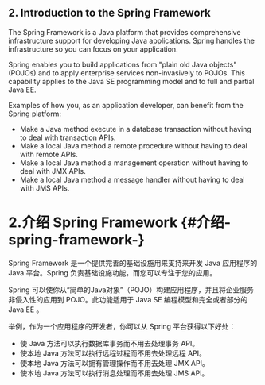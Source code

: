## 2. Introduction to the Spring Framework

The Spring Framework is a Java platform that provides comprehensive infrastructure support for developing Java applications. Spring handles the infrastructure so you can focus on your application.

Spring enables you to build applications from "plain old Java objects" \(POJOs\) and to apply enterprise services non-invasively to POJOs. This capability applies to the Java SE programming model and to full and partial Java EE.

Examples of how you, as an application developer, can benefit from the Spring platform:

* Make a Java method execute in a database transaction without having to deal with transaction APIs.
* Make a local Java method a remote procedure without having to deal with remote APIs.
* Make a local Java method a management operation without having to deal with JMX APIs.
* Make a local Java method a message handler without having to deal with JMS APIs.

# 2.介绍 Spring Framework {#介绍-spring-framework-}

Spring Framework 是一个提供完善的基础设施用来支持来开发 Java 应用程序的 Java 平台。Spring 负责基础设施功能，而您可以专注于您的应用。

Spring 可以使你从“简单的Java对象”（POJO）构建应用程序，并且将企业服务非侵入性的应用到 POJO。此功能适用于 Java SE 编程模型和完全或者部分的 Java EE 。

举例，作为一个应用程序的开发者，你可以从 Spring 平台获得以下好处：

* 使 Java 方法可以执行数据库事务而不用去处理事务 API。
* 使本地 Java 方法可以执行远程过程而不用去处理远程 API。
* 使本地 Java 方法可以拥有管理操作而不用去处理 JMX API。
* 使本地 Java 方法可以执行消息处理而不用去处理 JMS API。



